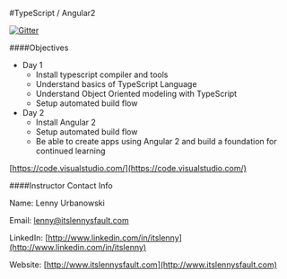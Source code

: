 #TypeScript / Angular2

[![Gitter](https://badges.gitter.im/itslenny/GA-TypeScript-Angular.svg)](https://gitter.im/itslenny/GA-TypeScript-Angular?utm_source=badge&utm_medium=badge&utm_campaign=pr-badge)

####Objectives

* Day 1
    * Install typescript compiler and tools
    * Understand basics of TypeScript Language
    * Understand Object Oriented modeling with TypeScript
    * Setup automated build flow
* Day 2
    * Install Angular 2
    * Setup automated build flow
    * Be able to create apps using Angular 2 and build a foundation for continued learning

[https://code.visualstudio.com/](https://code.visualstudio.com/)

####Instructor Contact Info

Name: Lenny Urbanowski

Email: [lenny@itslennysfault.com](mailto:lenny@itslennysfault.com)

LinkedIn: [http://www.linkedin.com/in/itslenny](http://www.linkedin.com/in/itslenny)

Website: [http://www.itslennysfault.com](http://www.itslennysfault.com)
